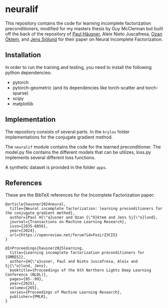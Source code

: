 # neuralif

This repository contains the code for learning incomplete factorization preconditioners, modified for my masters thesis by Guy McClennan but built off the back of the repository of [Paul Häusner](https://paulhausner.github.io), Aleix Nieto Juscafresa, [Ozan Öktem](https://www.kth.se/profile/ozan), and [Jens Sjölund](https://jsjol.github.io/) for their paper on Neural Incomplete Factorization.

## Installation

In order to run the training and testing, you need to install the following python dependencies:

- pytorch
- pytorch-geometric (and its dependencies like torch-scatter and torch-sparse)
- scipy
- matplotlib

## Implementation

The repository consists of several parts. In the `krylov` folder implementations for the conjugate gradient method.

The `neuralif` module contains the code for the learned preconditioner. The model.py file contains the different models that can be utilizes, loss.py implements several different loss functions.

A synthetic dataset is provided in the folder `apps`.

## References

These are the BibTeX references for the Incomplete Factorization paper:

```
@article{hausner2024neural,
  title={Neural incomplete factorization: learning preconditioners for the conjugate gradient method},
  author={Paul H{\"a}usner and Ozan {\"O}ktem and Jens Sj{\"o}lund},
  journal={Transactions on Machine Learning Research},
  issn={2835-8856},
  year={2024},
  url={https://openreview.net/forum?id=FozLrZ3CI5}
}

@InProceedings{hausner2025learning,
  title={Learning incomplete factorization preconditioners for {GMRES}},
  author={H{\"a}usner, Paul and Nieto Juscafresa, Aleix and Sj{\"o}lund, Jens},
  booktitle={Proceedings of the 6th Northern Lights Deep Learning Conference (NLDL)},
  pages={85--99},
  year={2025},
  volume={265},
  series={Proceedings of Machine Learning Research},
  publisher={PMLR},
}

```
